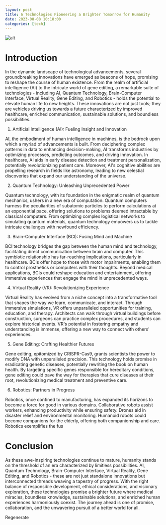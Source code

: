 ```yaml
---
layout: post
title: 6 Technologies Pioneering a Brighter Tomorrow for Humanity 
date: 2023-08-08 10:18:00
categories: [tech]
---
```



![alt](https://picsum.photos/800/300)

# Introduction

In the dynamic landscape of technological advancements, several groundbreaking innovations have emerged as beacons of hope, promising to reshape the course of human existence. From the realm of artificial intelligence (AI) to the intricate world of gene editing, a remarkable suite of technologies - including AI, Quantum Technology, Brain-Computer Interface, Virtual Reality, Gene Editing, and Robotics - holds the potential to elevate human life to new heights. These innovations are not just tools; they are vehicles driving us towards a future characterized by improved healthcare, enriched communication, sustainable solutions, and boundless possibilities.

1. Artificial Intelligence (AI): Fueling Insight and Innovation

AI, the embodiment of human intelligence in machines, is the bedrock upon which a myriad of advancements is built. From deciphering complex patterns in data to enhancing decision-making, AI transforms industries by optimizing processes, predicting outcomes, and driving innovation. In healthcare, AI aids in early disease detection and treatment personalization, potentially revolutionizing patient care. Moreover, AI's cognitive abilities are propelling research in fields like astronomy, leading to new celestial discoveries that expand our understanding of the universe.

2. Quantum Technology: Unleashing Unprecedented Power

Quantum technology, with its foundation in the enigmatic realm of quantum mechanics, ushers in a new era of computation. Quantum computers harness the peculiarities of subatomic particles to perform calculations at an exponential pace, offering solutions to problems deemed intractable by classical computers. From optimizing complex logistical networks to simulating quantum materials, quantum technology empowers us to tackle intricate challenges with newfound efficiency.

3. Brain-Computer Interface (BCI): Fusing Mind and Machine

BCI technology bridges the gap between the human mind and technology, facilitating direct communication between brain and computer. This symbiotic relationship has far-reaching implications, particularly in healthcare. BCIs offer hope to those with motor impairments, enabling them to control prosthetics or computers with their thoughts. Beyond medical applications, BCIs could reshape education and entertainment, offering immersive experiences that engage the mind in unprecedented ways.

4. Virtual Reality (VR): Revolutionizing Experience

Virtual Reality has evolved from a niche concept into a transformative tool that shapes the way we learn, communicate, and interact. Through immersive simulations, VR offers unparalleled opportunities for training, education, and therapy. Architects can walk through virtual buildings before construction, surgeons can practice complex procedures, and students can explore historical events. VR's potential in fostering empathy and understanding is immense, offering a new way to connect with others' experiences.

5. Gene Editing: Crafting Healthier Futures

Gene editing, epitomized by CRISPR-Cas9, grants scientists the power to modify DNA with unparalleled precision. This technology holds promise in eradicating genetic diseases, potentially rewriting the book on human health. By targeting specific genes responsible for hereditary conditions, gene editing could pave the way for therapies that cure diseases at their root, revolutionizing medical treatment and preventive care.

6. Robotics: Partners in Progress

Robotics, once confined to manufacturing, has expanded its horizons to become a force for good in various domains. Collaborative robots assist workers, enhancing productivity while ensuring safety. Drones aid in disaster relief and environmental monitoring. Humanoid robots could become companions for the elderly, offering both companionship and care. Robotics exemplifies the fus

# Conclusion

As these awe-inspiring technologies continue to mature, humanity stands on the threshold of an era characterized by limitless possibilities. AI, Quantum Technology, Brain-Computer Interface, Virtual Reality, Gene Editing, and Robotics - these are not just standalone innovations but interconnected threads weaving a tapestry of progress. With the right balance of responsible development, ethical considerations, and visionary exploration, these technologies promise a brighter future where medical miracles, boundless knowledge, sustainable solutions, and enriched human experiences harmoniously coexist. The journey ahead is one of promise, collaboration, and the unwavering pursuit of a better world for all.





Regenerate
